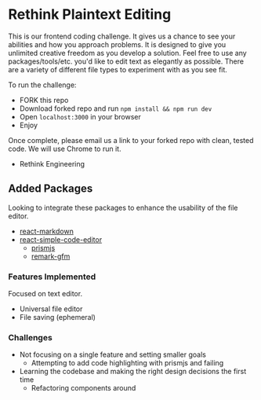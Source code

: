# Rethink Plaintext Editing

This is our frontend coding challenge. It gives us a chance to see your abilities and how you approach problems. It is designed to give you unlimited creative freedom as you develop a solution. Feel free to use any packages/tools/etc. you'd like to edit text as elegantly as possible. There are a variety of different file types to experiment with as you see fit.

To run the challenge:

- FORK this repo
- Download forked repo and run `npm install && npm run dev`
- Open `localhost:3000` in your browser
- Enjoy

Once complete, please email us a link to your forked repo with clean, tested code. We will use Chrome to run it.

- Rethink Engineering

## Added Packages
Looking to integrate these packages to enhance the usability of the file editor.
- [react-markdown](https://www.npmjs.com/package/react-markdown)
- [react-simple-code-editor](https://www.npmjs.com/package/react-simple-code-editor)
  - [prismjs](https://www.npmjs.com/package/prismjs)
  - [remark-gfm](https://www.npmjs.com/package/remark-gfm)

### Features Implemented
Focused on text editor.
- Universal file editor
- File saving (ephemeral)

### Challenges
- Not focusing on a single feature and setting smaller goals
  - Attempting to add code highlighting with prismjs and failing
- Learning the codebase and making the right design decisions the first time
  - Refactoring components around
